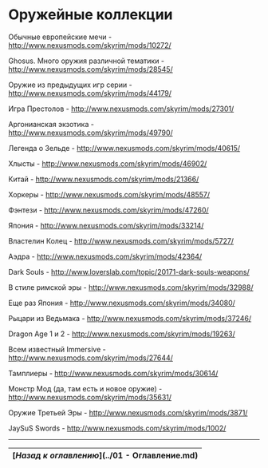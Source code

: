 # Оружейные коллекции

Обычные европейские мечи - http://www.nexusmods.com/skyrim/mods/10272/

Ghosus. Много оружия различной тематики - http://www.nexusmods.com/skyrim/mods/28545/

Оружие из предыдущих игр серии - http://www.nexusmods.com/skyrim/mods/44179/

Игра Престолов - http://www.nexusmods.com/skyrim/mods/27301/

Аргонианская экзотика - http://www.nexusmods.com/skyrim/mods/49790/

Легенда о Зельде - http://www.nexusmods.com/skyrim/mods/40615/

Хлысты - http://www.nexusmods.com/skyrim/mods/46902/

Китай - http://www.nexusmods.com/skyrim/mods/21366/

Хоркеры - http://www.nexusmods.com/skyrim/mods/48557/

Фэнтези - http://www.nexusmods.com/skyrim/mods/47260/

Япония - http://www.nexusmods.com/skyrim/mods/33214/

Властелин Колец - http://www.nexusmods.com/skyrim/mods/5727/

Аэдра - http://www.nexusmods.com/skyrim/mods/42364/

Dark Souls - http://www.loverslab.com/topic/20171-dark-souls-weapons/

В стиле римской эры - http://www.nexusmods.com/skyrim/mods/32988/

Еще раз Япония - http://www.nexusmods.com/skyrim/mods/34080/

Рыцари из Ведьмака - http://www.nexusmods.com/skyrim/mods/37246/

Dragon Age 1 и 2 - http://www.nexusmods.com/skyrim/mods/19263/

Всем известный Immersive - http://www.nexusmods.com/skyrim/mods/27644/

Тамплиеры - http://www.nexusmods.com/skyrim/mods/30614/

Монстр Мод (да, там есть и новое оружие) - http://www.nexusmods.com/skyrim/mods/35631/

Оружие Третьей Эры - http://www.nexusmods.com/skyrim/mods/3871/

JaySuS Swords - http://www.nexusmods.com/skyrim/mods/1002/

------

|[*Назад к оглавлению*](../01 - Оглавление.md)|
|:---:|
